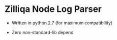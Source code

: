 # Zilliqa Node Log Parser


- Written in python 2.7 (for maximum compatibility)

- Zero non-standard-lib depend